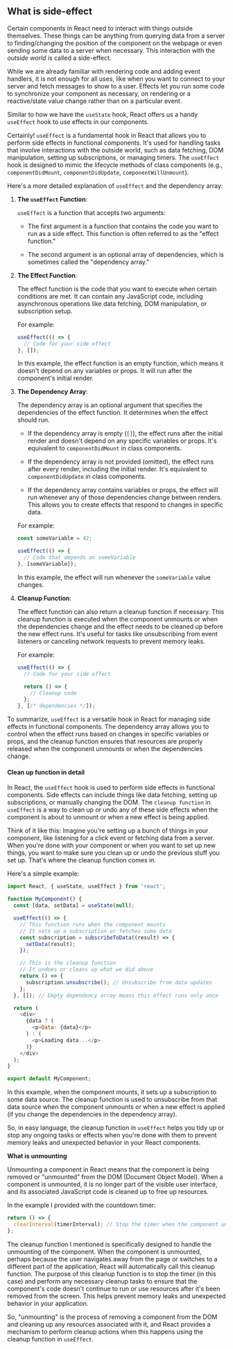 ## What is side-effect
Certain components in React need to interact with things outside themselves. These things can be anything from querying data from a server to finding/changing the position of the component on the webpage or even sending some data to a server when necessary. This interaction with the _outside world_ is called a side-effect.

While we are already familiar with rendering code and adding event handlers, it is not enough for all uses, like when you want to connect to your server and fetch messages to show to a user. Effects let you run some code to synchronize your component as necessary, on rendering or a reactive/state value change rather than on a particular event.

Similar to how we have the `useState` hook, React offers us a handy `useEffect` hook to use effects in our components.

Certainly! `useEffect` is a fundamental hook in React that allows you to perform side effects in functional components. It's used for handling tasks that involve interactions with the outside world, such as data fetching, DOM manipulation, setting up subscriptions, or managing timers. The `useEffect` hook is designed to mimic the lifecycle methods of class components (e.g., `componentDidMount`, `componentDidUpdate`, `componentWillUnmount`).

Here's a more detailed explanation of `useEffect` and the dependency array:

1. **The `useEffect` Function**:

   `useEffect` is a function that accepts two arguments:

   - The first argument is a function that contains the code you want to run as a side effect. This function is often referred to as the "effect function."

   - The second argument is an optional array of dependencies, which is sometimes called the "dependency array."

2. **The Effect Function**:

   The effect function is the code that you want to execute when certain conditions are met. It can contain any JavaScript code, including asynchronous operations like data fetching, DOM manipulation, or subscription setup.

   For example:

   ```jsx
   useEffect(() => {
     // Code for your side effect
   }, []);
   ```

   In this example, the effect function is an empty function, which means it doesn't depend on any variables or props. It will run after the component's initial render.

3. **The Dependency Array**:

   The dependency array is an optional argument that specifies the dependencies of the effect function. It determines when the effect should run.

   - If the dependency array is empty (`[]`), the effect runs after the initial render and doesn't depend on any specific variables or props. It's equivalent to `componentDidMount` in class components.

   - If the dependency array is not provided (omitted), the effect runs after every render, including the initial render. It's equivalent to `componentDidUpdate` in class components.

   - If the dependency array contains variables or props, the effect will run whenever any of those dependencies change between renders. This allows you to create effects that respond to changes in specific data.

   For example:

   ```jsx
   const someVariable = 42;

   useEffect(() => {
     // Code that depends on someVariable
   }, [someVariable]);
   ```

   In this example, the effect will run whenever the `someVariable` value changes.

4. **Cleanup Function**:

   The effect function can also return a cleanup function if necessary. This cleanup function is executed when the component unmounts or when the dependencies change and the effect needs to be cleaned up before the new effect runs. It's useful for tasks like unsubscribing from event listeners or canceling network requests to prevent memory leaks.

   For example:

   ```jsx
   useEffect(() => {
     // Code for your side effect

     return () => {
       // Cleanup code
     };
   }, [/* dependencies */]);
   ```

To summarize, `useEffect` is a versatile hook in React for managing side effects in functional components. The dependency array allows you to control when the effect runs based on changes in specific variables or props, and the cleanup function ensures that resources are properly released when the component unmounts or when the dependencies change.


#### Clean up function in detail
In React, the `useEffect` hook is used to perform side effects in functional components. Side effects can include things like data fetching, setting up subscriptions, or manually changing the DOM. The `cleanup function` in `useEffect` is a way to clean up or undo any of these side effects when the component is about to unmount or when a new effect is being applied.

Think of it like this: Imagine you're setting up a bunch of things in your component, like listening for a click event or fetching data from a server. When you're done with your component or when you want to set up new things, you want to make sure you clean up or undo the previous stuff you set up. That's where the cleanup function comes in.

Here's a simple example:

```javascript
import React, { useState, useEffect } from 'react';

function MyComponent() {
  const [data, setData] = useState(null);

  useEffect(() => {
    // This function runs when the component mounts
    // It sets up a subscription or fetches some data
    const subscription = subscribeToData((result) => {
      setData(result);
    });

    // This is the cleanup function
    // It undoes or cleans up what we did above
    return () => {
      subscription.unsubscribe(); // Unsubscribe from data updates
    };
  }, []); // Empty dependency array means this effect runs only once

  return (
    <div>
      {data ? (
        <p>Data: {data}</p>
      ) : (
        <p>Loading data...</p>
      )}
    </div>
  );
}

export default MyComponent;
```

In this example, when the component mounts, it sets up a subscription to some data source. The cleanup function is used to unsubscribe from that data source when the component unmounts or when a new effect is applied (if you change the dependencies in the dependency array).

So, in easy language, the cleanup function in `useEffect` helps you tidy up or stop any ongoing tasks or effects when you're done with them to prevent memory leaks and unexpected behavior in your React components.

**What is unmounting**

Unmounting a component in React means that the component is being removed or "unmounted" from the DOM (Document Object Model). When a component is unmounted, it is no longer part of the visible user interface, and its associated JavaScript code is cleaned up to free up resources.

In the example I provided with the countdown timer:

```javascript
return () => {
  clearInterval(timerInterval); // Stop the timer when the component unmounts or a new countdown starts
};
```

The cleanup function I mentioned is specifically designed to handle the unmounting of the component. When the component is unmounted, perhaps because the user navigates away from the page or switches to a different part of the application, React will automatically call this cleanup function. The purpose of this cleanup function is to stop the timer (in this case) and perform any necessary cleanup tasks to ensure that the component's code doesn't continue to run or use resources after it's been removed from the screen. This helps prevent memory leaks and unexpected behavior in your application.

So, "unmounting" is the process of removing a component from the DOM and cleaning up any resources associated with it, and React provides a mechanism to perform cleanup actions when this happens using the cleanup function in `useEffect`.